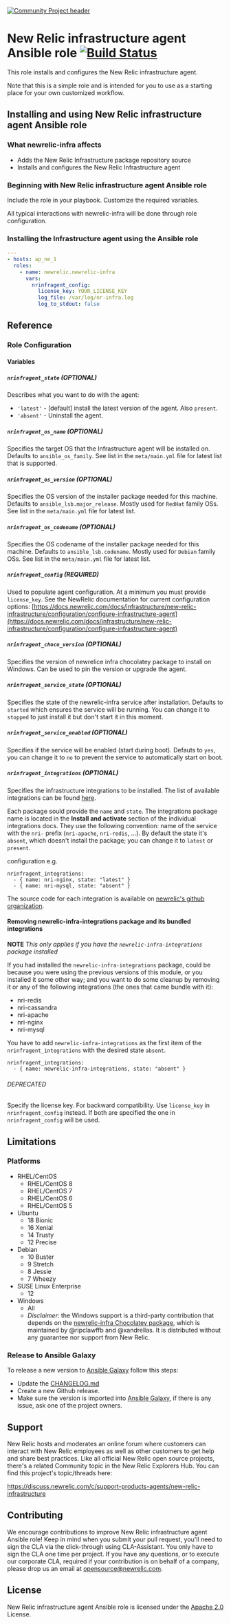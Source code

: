 [![Community Project header](https://github.com/newrelic/opensource-website/raw/master/src/images/categories/Community_Project.png)](https://opensource.newrelic.com/oss-category/#community-project)

# New Relic infrastructure agent Ansible role [![Build Status](https://travis-ci.org/newrelic/infrastructure-agent-ansible.svg?branch=master)](https://travis-ci.org/newrelic/infrastructure-agent-ansible)

This role installs and configures the New Relic infrastructure agent.

Note that this is a simple role and is intended for you to use as a starting
place for your own customized workflow.

## Installing and using New Relic infrastructure agent Ansible role

### What newrelic-infra affects

* Adds the New Relic Infrastructure package repository source
* Installs and configures the New Relic Infrastructure agent

### Beginning with New Relic infrastructure agent Ansible role

Include the role in your playbook. Customize the required variables.

All typical interactions with newrelic-infra will be done through role configuration.

### Installing the Infrastructure agent using the Ansible role

```yaml
---
- hosts: ap_ne_1
  roles:
    - name: newrelic.newrelic-infra
      vars:
        nrinfragent_config:
          license_key: YOUR_LICENSE_KEY
          log_file: /var/log/nr-infra.log
          log_to_stdout: false
```

## Reference

### Role Configuration

#### Variables

##### `nrinfragent_state` (OPTIONAL)

Describes what you want to do with the agent:

* `'latest'` - [default] install the latest version of the agent. Also `present`.
* `'absent'` - Uninstall the agent.

##### `nrinfragent_os_name` (OPTIONAL)

Specifies the target OS that the Infrastructure agent will be installed on.
Defaults to `ansible_os_family`. See list in the `meta/main.yml` file for latest list that is supported.

##### `nrinfragent_os_version` (OPTIONAL)

Specifies the OS version of the installer package needed for this machine.
Defaults to `ansible_lsb.major_release`. Mostly used for `RedHat` family OSs. See list in the `meta/main.yml` file for latest list.

##### `nrinfragent_os_codename` (OPTIONAL)

Specifies the OS codename of the installer package needed for this machine.
Defaults to `ansible_lsb.codename`. Mostly used for `Debian` family OSs. See list in the `meta/main.yml` file for latest list.

##### `nrinfragent_config` (REQUIRED)

Used to populate agent configuration. At a minimum you must provide `license_key`.
See the NewRelic documentation for current configuration options:
[https://docs.newrelic.com/docs/infrastructure/new-relic-infrastructure/configuration/configure-infrastructure-agent](https://docs.newrelic.com/docs/infrastructure/new-relic-infrastructure/configuration/configure-infrastructure-agent)

##### `nrinfragent_choco_version` (OPTIONAL)
Specifies the version of newrelice infra chocolatey package to install on Windows. Can be used to pin the version or upgrade the agent.

##### `nrinfragent_service_state` (OPTIONAL)
Specifies the state of the newrelic-infra service after installation.
Defaults to `started` which ensures the service will be running. You can change it to `stopped` to just install it but don't start it in this moment.

##### `nrinfragent_service_enabled` (OPTIONAL)
Specifies if the service will be enabled (start during boot).
Defauts to `yes`, you can change it to `no` to prevent the service to automatically start on boot.

##### `nrinfragent_integrations` (OPTIONAL)

Specifies the infrastructure integrations to be installed. The list of available
integrations can be found [here][1].

Each package sould provide the `name` and `state`. The integrations package name is located
in the **Install and activate** section of the individual integrations docs. They use the
following convention: name of the service with the `nri-` prefix (`nri-apache`, `nri-redis`, ...).
By default the state it's `absent`, which doesn't install the package; you can change it to
`latest` or `present`.

configuration e.g.

```
nrinfragent_integrations:
  - { name: nri-nginx, state: "latest" }
  - { name: nri-mysql, state: "absent" }
```

The source code for each integration is available on [newrelic's github organization][2].

#### Removing newrelic-infra-integrations package and its bundled integrations

**NOTE** *This only applies if you have the `newrelic-infra-integrations`
package installed*

If you had installed the `newrelic-infra-integrations` package,
could be because you were using the previous versions of this module, or you
installed it some other way; and you want to do some cleanup by
removing it or any of the following integrations (the ones that came bundle
with it):

- nri-redis
- nri-cassandra
- nri-apache
- nri-nginx
- nri-mysql

You have to add `newrelic-infra-integrations` as the first item of the
`nrinfragent_integrations` with the desired state `absent`.

```
nrinfragent_integrations:
  - { name: newrelic-infra-integrations, state: "absent" }
```

###### DEPRECATED

Specify the license key. For backward compatibility. Use `license_key` in
`nrinfragent_config` instead. If both are specified the one in
`nrinfragent_config` will be used.

## Limitations

### Platforms

* RHEL/CentOS
  * RHEL/CentOS 8
  * RHEL/CentOS 7
  * RHEL/CentOS 6
  * RHEL/CentOS 5
* Ubuntu
  * 18 Bionic
  * 16 Xenial
  * 14 Trusty
  * 12 Precise
* Debian
  * 10 Buster
  * 9 Stretch
  * 8 Jessie
  * 7 Wheezy
* SUSE Linux Enterprise
  * 12
* Windows
  * All
  * _Disclaimer_: the Windows support is a third-party contribution that depends on the
    [newrelic-infra Chocolatey package](https://chocolatey.org/packages/newrelic-infra), which
    is maintained by @ripclawffb and @xandrellas. It is distributed without any guarantee
    nor support from New Relic.

### Release to Ansible Galaxy

To release a new version to [Ansible Galaxy][3] follow this steps:

* Update the [CHANGELOG.md](CHANGELOG.md)
* Create a new Github release.
* Make sure the version is imported into [Ansible Galaxy][3], if there is any issue, ask one of
  the project owners.

## Support

New Relic hosts and moderates an online forum where customers can interact with New Relic employees as well as other customers to get help and share best practices. Like all official New Relic open source projects, there's a related Community topic in the New Relic Explorers Hub. You can find this project's topic/threads here:

https://discuss.newrelic.com/c/support-products-agents/new-relic-infrastructure


## Contributing

We encourage contributions to improve New Relic infrastructure agent Ansible role! Keep in mind when you submit your pull request, you'll need to sign the CLA via the click-through using CLA-Assistant. You only have to sign the CLA one time per project.
If you have any questions, or to execute our corporate CLA, required if your contribution is on behalf of a company,  please drop us an email at opensource@newrelic.com.

## License
New Relic infrastructure agent Ansible role is licensed under the [Apache 2.0](http://apache.org/licenses/LICENSE-2.0.txt) License.

[1]: https://docs.newrelic.com/docs/integrations/host-integrations/host-integrations-list
[2]: https://github.com/search?l=&p=1&q=nri-+user%3Anewrelic&ref=advsearch&type=Repositories&utf8=%E2%9C%93
[3]: https://galaxy.ansible.com/newrelic/newrelic-infra
